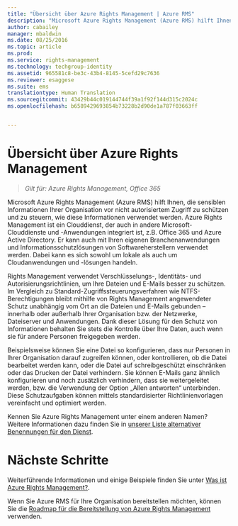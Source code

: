 ```yaml
---
title: "Übersicht über Azure Rights Management | Azure RMS"
description: "Microsoft Azure Rights Management (Azure RMS) hilft Ihnen, die sensiblen Informationen Ihrer Organisation vor nicht autorisiertem Zugriff zu schützen und zu steuern, wie diese Informationen verwendet werden."
author: cabailey
manager: mbaldwin
ms.date: 08/25/2016
ms.topic: article
ms.prod: 
ms.service: rights-management
ms.technology: techgroup-identity
ms.assetid: 965581c8-be3c-43b4-8145-5cefd29c7636
ms.reviewer: esaggese
ms.suite: ems
translationtype: Human Translation
ms.sourcegitcommit: 43429b44c019144744f39a1f92f144d315c2024c
ms.openlocfilehash: b6589429693854b73228b2d90de1a787f03663ff


---
```


# Übersicht über Azure Rights Management

>*Gilt für: Azure Rights Management, Office 365*

Microsoft Azure Rights Management (Azure RMS) hilft Ihnen, die sensiblen Informationen Ihrer Organisation vor nicht autorisiertem Zugriff zu schützen und zu steuern, wie diese Informationen verwendet werden. Azure Rights Management ist ein Clouddienst, der auch in andere Microsoft-Clouddienste und -Anwendungen integriert ist, z.B. Office 365 und Azure Active Directory. Er kann auch mit Ihren eigenen Branchenanwendungen und Informationsschutzlösungen von Softwareherstellern verwendet werden. Dabei kann es sich sowohl um lokale als auch um Cloudanwendungen und -lösungen handeln. 

Rights Management verwendet Verschlüsselungs-, Identitäts- und Autorisierungsrichtlinien, um Ihre Dateien und E-Mails besser zu schützen. Im Vergleich zu Standard-Zugriffssteuerungsverfahren wie NTFS-Berechtigungen bleibt mithilfe von Rights Management angewendeter Schutz unabhängig vom Ort an die Dateien und E-Mails gebunden – innerhalb oder außerhalb Ihrer Organisation bzw. der Netzwerke, Dateiserver und Anwendungen. Dank dieser Lösung für den Schutz von Informationen behalten Sie stets die Kontrolle über Ihre Daten, auch wenn sie für andere Personen freigegeben werden.

Beispielsweise können Sie eine Datei so konfigurieren, dass nur Personen in Ihrer Organisation darauf zugreifen können, oder kontrollieren, ob die Datei bearbeitet werden kann, oder die Datei auf schreibgeschützt einschränken oder das Drucken der Datei verhindern. Sie können E-Mails ganz ähnlich konfigurieren und noch zusätzlich verhindern, dass sie weitergeleitet werden, bzw. die Verwendung der Option „Allen antworten“ unterbinden. Diese Schutzaufgaben können mittels standardisierter Richtlinienvorlagen vereinfacht und optimiert werden.

Kennen Sie Azure Rights Management unter einem anderen Namen? Weitere Informationen dazu finden Sie in [unserer Liste alternativer Benennungen für den Dienst](azure-rms-aka.md).

# Nächste Schritte
Weiterführende Informationen und einige Beispiele finden Sie unter [Was ist Azure Rights Management?](what-is-azure-rms.md).

Wenn Sie Azure RMS für Ihre Organisation bereitstellen möchten, können Sie die [Roadmap für die Bereitstellung von Azure Rights Management](../plan-design/deployment-roadmap.md) verwenden.





<!--HONumber=Aug16_HO4-->


